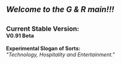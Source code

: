 *Welcome to the G & R main!!!*
-
<sup>Current Stable Version:  
<sub>V0.91 Beta
-
**Experimental Slogan of Sorts:**  
*"Technology, Hospitality and Entertainment."*
